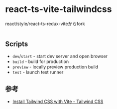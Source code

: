 # react-ts-vite-tailwindcss

react/style/react-ts-redux-viteからfork

```sh
```

## Scripts

- `dev`/`start` - start dev server and open browser
- `build` - build for production
- `preview` - locally preview production build
- `test` - launch test runner

## 参考

- [Install Tailwind CSS with Vite - Tailwind CSS](https://tailwindcss.com/docs/guides/vite)
